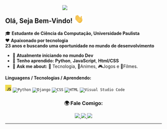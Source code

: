<img align='right' width=320 src="https://user-images.githubusercontent.com/38081852/87235907-17dd4f80-c3b8-11ea-9480-e6d28dcab2b0.png">

## Olá, Seja Bem-Vindo! <img src="https://raw.githubusercontent.com/ABSphreak/ABSphreak/master/gifs/Hi.gif" width="30px"> 

🎓 **Estudante de Ciência da Computação, Universidade Paulista**<br>❤️ **Apaixonado por tecnologia**<br>**23 anos e buscando uma oportunidade no mundo de desenvolvimento**
  
  - 🔭 **Atualmente iniciando no mundo Dev**
  - 🌱 **Tenho aprendido:** **Python**, **JavaScript**, **Html/CSS**
  - 💬 **Ask me about:** 🔋 Tecnologia, :ramen:Animes, :video_game:Jogos e :movie_camera:Filmes.

**Linguagens / Tecnologias / Aprendendo:**

<code><img alt="JavaScript" title="JavScript" height="20" src="https://raw.githubusercontent.com/github/explore/80688e429a7d4ef2fca1e82350fe8e3517d3494d/topics/javascript/javascript.png"></code>
<code><img alt="Python" title="Python" height="30" src="https://user-images.githubusercontent.com/64699971/89713016-15e0bf00-d96b-11ea-8a6f-65a30aa79597.jpg"></code>
<code><img alt="Django" title="Django" height="20" src="https://user-images.githubusercontent.com/64699971/89713032-46285d80-d96b-11ea-9ef0-7e3c9f8513aa.jpg"></code>
<code><img alt="CSS" title="CSS" height="24" src="https://user-images.githubusercontent.com/38081852/87240029-0f067100-c3ec-11ea-8075-74e821ece9c0.png"></code>
<code><img alt="HTML" title="HTML" height="24" src="https://user-images.githubusercontent.com/38081852/87240030-0f9f0780-c3ec-11ea-8370-829ea755b6e9.png"></code>
<code><img alt="Visual Studio Code" title="Visual Studio Code" height="25" src="https://user-images.githubusercontent.com/38081852/87336793-cbf5ec00-c518-11ea-960c-d6ff6aa1b177.png"></code>

<div align=center>

### 🌍 **Fale Comigo:**

<a href="https://www.linkedin.com/in/ygor-lacerda-5450b41a2/" target="_blank">
<img width=45 src="https://user-images.githubusercontent.com/38081852/86829801-3b786100-c06b-11ea-81de-7c1023d6214a.png">
</a>

<a href="https://api.whatsapp.com/send?phone=+5511953625677" target="_blank">
<img width=50 src="https://user-images.githubusercontent.com/38081852/86829802-3b786100-c06b-11ea-9290-94a373b50d6f.png">
</a>

<a href="mailto:ylacerda100@gmail.com?subject=Hello" target="_blank">
<img width=45 src="https://user-images.githubusercontent.com/5141132/50740364-7ea80880-1217-11e9-8faf-2348e31beedd.png">
</a>



</div>

---
